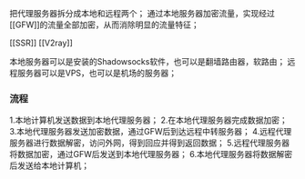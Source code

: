 把代理服务器拆分成本地和远程两个；
通过本地服务器加密流量，实现经过[[GFW]]的流量全部加密，从而消除明显的流量特征；

[[SSR]]
[[V2ray]]

本地服务器可以是安装的Shadowsocks软件，也可以是翻墙路由器，软路由；
远程服务器可以是VPS，也可以是机场的服务器；
### 流程
1.本地计算机发送数据到本地代理服务器；
2.在本地代理服务器完成数据加密；
3.本地代理服务器发送加密数据，通过GFW后到达远程中转服务器；
4.远程代理服务器进行数据解密，访问外网，得到回应并得到返回数据；
5.远程代理服务器将数据加密，通过GFW后发送到本地代理服务器；
6.本地代理服务器将数据解密后发送给本地计算机；



